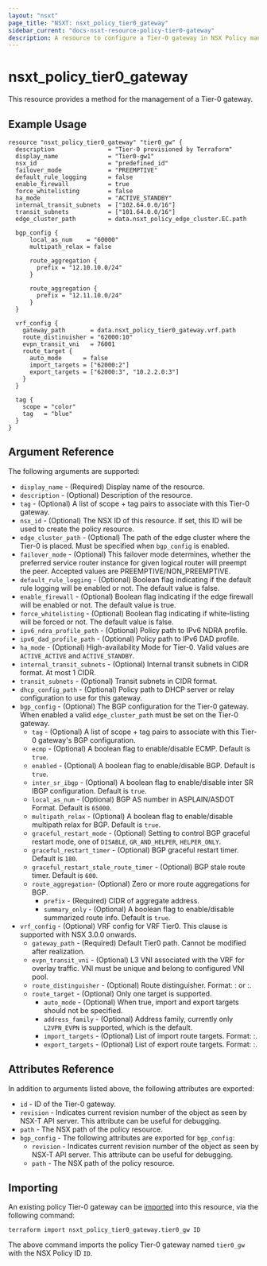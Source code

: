 ```yaml
---
layout: "nsxt"
page_title: "NSXT: nsxt_policy_tier0_gateway"
sidebar_current: "docs-nsxt-resource-policy-tier0-gateway"
description: A resource to configure a Tier-0 gateway in NSX Policy manager.
---
```


# nsxt_policy_tier0_gateway

This resource provides a method for the management of a Tier-0 gateway.

## Example Usage

```hcl
resource "nsxt_policy_tier0_gateway" "tier0_gw" {
  description               = "Tier-0 provisioned by Terraform"
  display_name              = "Tier0-gw1"
  nsx_id                    = "predefined_id"
  failover_mode             = "PREEMPTIVE"
  default_rule_logging      = false
  enable_firewall           = true
  force_whitelisting        = false
  ha_mode                   = "ACTIVE_STANDBY"
  internal_transit_subnets  = ["102.64.0.0/16"]
  transit_subnets           = ["101.64.0.0/16"]
  edge_cluster_path         = data.nsxt_policy_edge_cluster.EC.path

  bgp_config {
      local_as_num    = "60000"
      multipath_relax = false

      route_aggregation {
        prefix = "12.10.10.0/24"
      }

      route_aggregation {
        prefix = "12.11.10.0/24"
      }
  }

  vrf_config {
    gateway_path       = data.nsxt_policy_tier0_gateway.vrf.path
    route_distinuisher = "62000:10"
    evpn_transit_vni   = 76001
    route_target {
      auto_mode      = false
      import_targets = ["62000:2"]
      export_targets = ["62000:3", "10.2.2.0:3"]
    }
  }

  tag {
    scope = "color"
    tag   = "blue"
  }
}
```

## Argument Reference

The following arguments are supported:

* `display_name` - (Required) Display name of the resource.
* `description` - (Optional) Description of the resource.
* `tag` - (Optional) A list of scope + tag pairs to associate with this Tier-0 gateway.
* `nsx_id` - (Optional) The NSX ID of this resource. If set, this ID will be used to create the policy resource.
* `edge_cluster_path` - (Optional) The path of the edge cluster where the Tier-0 is placed. Must be specified when `bgp_config` is enabled.
* `failover_mode` - (Optional) This failover mode determines, whether the preferred service router instance for given logical router will preempt the peer. Accepted values are PREEMPTIVE/NON_PREEMPTIVE.
* `default_rule_logging` - (Optional) Boolean flag indicating if the default rule logging will be enabled or not. The default value is false.
* `enable_firewall` - (Optional) Boolean flag indicating if the edge firewall will be enabled or not. The default value is true.
* `force_whitelisting` - (Optional) Boolean flag indicating if white-listing will be forced or not. The default value is false.
* `ipv6_ndra_profile_path` - (Optional) Policy path to IPv6 NDRA profile.
* `ipv6_dad_profile_path` - (Optional) Policy path to IPv6 DAD profile.
* `ha_mode` - (Optional) High-availability Mode for Tier-0. Valid values are `ACTIVE_ACTIVE` and `ACTIVE_STANDBY`.
* `internal_transit_subnets` - (Optional) Internal transit subnets in CIDR format. At most 1 CIDR.
* `transit_subnets` - (Optional) Transit subnets in CIDR format.
* `dhcp_config_path` - (Optional) Policy path to DHCP server or relay configuration to use for this gateway.
* `bgp_config` - (Optional) The BGP configuration for the Tier-0 gateway. When enabled a valid `edge_cluster_path` must be set on the Tier-0 gateway.
  * `tag` - (Optional) A list of scope + tag pairs to associate with this Tier-0 gateway's BGP configuration.
  * `ecmp` - (Optional) A boolean flag to enable/disable ECMP. Default is `true`.
  * `enabled` - (Optional) A boolean flag to enable/disable BGP. Default is `true`.
  * `inter_sr_ibgp` - (Optional) A boolean flag to enable/disable inter SR IBGP configuration. Default is `true`.
  * `local_as_num` - (Optional) BGP AS number in ASPLAIN/ASDOT Format. Default is `65000`.
  * `multipath_relax` - (Optional) A boolean flag to enable/disable multipath relax for BGP. Default is `true`.
  * `graceful_restart_mode` - (Optional) Setting to control BGP graceful restart mode, one of `DISABLE`, `GR_AND_HELPER`, `HELPER_ONLY`.
  * `graceful_restart_timer` - (Optional) BGP graceful restart timer. Default is `180`.
  * `graceful_restart_stale_route_timer` - (Optional) BGP stale route timer. Default is `600`.
  * `route_aggregation`- (Optional) Zero or more route aggregations for BGP.
    * `prefix` - (Required) CIDR of aggregate address.
    * `summary_only` - (Optional) A boolean flag to enable/disable summarized route info. Default is `true`.
* `vrf_config` - (Optional) VRF config for VRF Tier0. This clause is supported with NSX 3.0.0 onwards.
  * `gateway_path` - (Required) Default Tier0 path. Cannot be modified after realization.
  * `evpn_transit_vni` - (Optional) L3 VNI associated with the VRF for overlay traffic. VNI must be unique and belong to configured VNI pool.
  * `route_distinguisher` - (Optional) Route distinguisher. Format: <ASN>:<number> or <IPAddress>:<number>.
  * `route_target` - (Optional) Only one target is supported.
    * `auto_mode` - (Optional) When true, import and export targets should not be specified.
    * `address_family` - (Optional) Address family, currently only `L2VPN_EVPN` is supported, which is the default.
    * `import_targets` - (Optional) List of import route targets. Format: <ASN>:<number>.
    * `export_targets` - (Optional) List of export route targets. Format: <ASN>:<number>.

## Attributes Reference

In addition to arguments listed above, the following attributes are exported:

* `id` - ID of the Tier-0 gateway.
* `revision` - Indicates current revision number of the object as seen by NSX-T API server. This attribute can be useful for debugging.
* `path` - The NSX path of the policy resource.
* `bgp_config` - The following attributes are exported for `bgp_config`:
  * `revision` - Indicates current revision number of the object as seen by NSX-T API server. This attribute can be useful for debugging.
  * `path` - The NSX path of the policy resource.

## Importing

An existing policy Tier-0 gateway can be [imported][docs-import] into this resource, via the following command:

[docs-import]: /docs/import/index.html

```
terraform import nsxt_policy_tier0_gateway.tier0_gw ID
```

The above command imports the policy Tier-0 gateway named `tier0_gw` with the NSX Policy ID `ID`.
